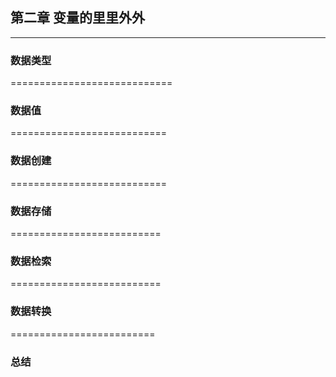 ## 第二章 变量的里里外外

----------------------------
### 数据类型

============================

### 数据值

===========================


### 数据创建

===========================


### 数据存储

==========================


### 数据检索

==========================


### 数据转换

=========================


### 总结

